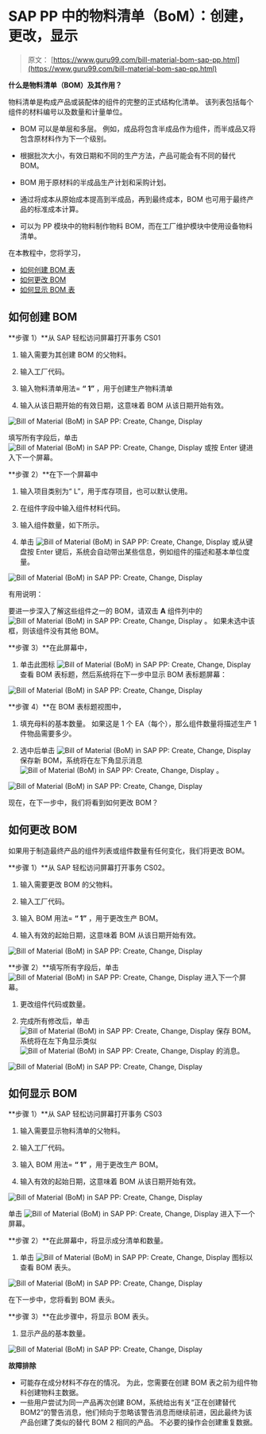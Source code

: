 # SAP PP 中的物料清单（BoM）：创建，更改，显示

> 原文： [https://www.guru99.com/bill-material-bom-sap-pp.html](https://www.guru99.com/bill-material-bom-sap-pp.html)

**什么是物料清单（BOM）及其作用？**

物料清单是构成产品或装配体的组件的完整的正式结构化清单。 该列表包括每个组件的材料编号以及数量和计量单位。

*   BOM 可以是单层和多层。 例如，成品将包含半成品作为组件，而半成品又将包含原材料作为下一个级别。

*   根据批次大小，有效日期和不同的生产方法，产品可能会有不同的替代 BOM。

*   BOM 用于原材料的半成品生产计划和采购计划。

*   通过将成本从原始成本提高到半成品，再到最终成本，BOM 也可用于最终产品的标准成本计算。

*   可以为 PP 模块中的物料制作物料 BOM，而在工厂维护模块中使用设备物料清单。

在本教程中，您将学习，

*   [如何创建 BOM 表](#1)
*   [如何更改 BOM](#2)
*   [如何显示 BOM 表](#3)

## 如何创建 BOM

**步骤 1）**从 SAP 轻松访问屏幕打开事务 CS01

1.  输入需要为其创建 BOM 的父物料。

2.  输入工厂代码。

3.  输入物料清单用法= **“ 1”** ，用于创建生产物料清单

4.  输入从该日期开始的有效日期，这意味着 BOM 从该日期开始有效。

![Bill of Material (BoM) in SAP PP: Create, Change, Display](img/c33a78eb2b427ed01ce7e20d64fef1cf.png)

填写所有字段后，单击 ![Bill of Material (BoM) in SAP PP: Create, Change, Display](img/25f4ba141d0f8d24ee29d8cfe9be3525.png) 或按 Enter 键进入下一个屏幕。

**步骤 2）**在下一个屏幕中

1.  输入项目类别为“ L”，用于库存项目，也可以默认使用。

2.  在组件字段中输入组件材料代码。

3.  输入组件数量，如下所示。

4.  单击 ![Bill of Material (BoM) in SAP PP: Create, Change, Display](img/d0ec135e320706f280412a815be6f57b.png) 或从键盘按 Enter 键后，系统会自动带出某些信息，例如组件的描述和基本单位度量。

![Bill of Material (BoM) in SAP PP: Create, Change, Display](img/467f09bc34de8fa90256cd707da73e2a.png)

有用说明：

要进一步深入了解这些组件之一的 BOM，请双击 **A** 组件列中的 ![Bill of Material (BoM) in SAP PP: Create, Change, Display](img/201da93d85136f7357af7ce0a0d399f3.png) 。 如果未选中该框，则该组件没有其他 BOM。

**步骤 3）**在此屏幕中，

1.  单击此图标 ![Bill of Material (BoM) in SAP PP: Create, Change, Display](img/27af3df2fe746316bfa54a0b26a0df36.png) 查看 BOM 表标题，然后系统将在下一步中显示 BOM 表标题屏幕：

![Bill of Material (BoM) in SAP PP: Create, Change, Display](img/55868dfd05e9ccb1060e4df2312eda41.png)

**步骤 4）**在 BOM 表标题视图中，

1.  填充母料的基本数量。 如果这是 1 个 EA（每个），那么组件数量将描述生产 1 件物品需要多少。

2.  选中后单击 ![Bill of Material (BoM) in SAP PP: Create, Change, Display](img/2caebfcf6064394ffcfa0f080f26e072.png) 保存新 BOM，系统将在左下角显示消息 ![Bill of Material (BoM) in SAP PP: Create, Change, Display](img/44876b8eb7996b88d851e63c0c9acf46.png) 。

![Bill of Material (BoM) in SAP PP: Create, Change, Display](img/6184a4c1dfe7cd1ba750faf539367332.png)

现在，在下一步中，我们将看到如何更改 BOM？

## 如何更改 BOM

如果用于制造最终产品的组件列表或组件数量有任何变化，我们将更改 BOM。

**步骤 1）**从 SAP 轻松访问屏幕打开事务 CS02。

1.  输入需要更改 BOM 的父物料。

2.  输入工厂代码。

3.  输入 BOM 用法= **“ 1”** ，用于更改生产 BOM。

4.  输入有效的起始日期，这意味着 BOM 从该日期开始有效。

![Bill of Material (BoM) in SAP PP: Create, Change, Display](img/a0d6195eadbf26871b424e232ef2e439.png)

**步骤 2）**填写所有字段后，单击 ![Bill of Material (BoM) in SAP PP: Create, Change, Display](img/1b2fcd387c4c8b198e6fe4ca552384ab.png) 进入下一个屏幕。

1.  更改组件代码或数量。

2.  完成所有修改后，单击 ![Bill of Material (BoM) in SAP PP: Create, Change, Display](img/994e3072cf332d97fd39bf164a41f7fd.png) 保存 BOM。 系统将在左下角显示类似 ![Bill of Material (BoM) in SAP PP: Create, Change, Display](img/3414e8e8004990782c21070b5cf0685c.png) 的消息。

![Bill of Material (BoM) in SAP PP: Create, Change, Display](img/a4074573df81d34f91dc9eeb4bab3853.png)

## 如何显示 BOM

**步骤 1）**从 SAP 轻松访问屏幕打开事务 CS03

1.  输入需要显示物料清单的父物料。

2.  输入工厂代码。

3.  输入 BOM 用法= **“ 1”** ，用于更改生产 BOM。

4.  输入有效的起始日期，这意味着 BOM 从该日期开始有效。

![Bill of Material (BoM) in SAP PP: Create, Change, Display](img/3c3f5693b0c9e76d9736ebfda63a0bf2.png)

单击 ![Bill of Material (BoM) in SAP PP: Create, Change, Display](img/fdaecc59fa8e5c1a56462e5334ef0b6f.png) 进入下一个屏幕。

**步骤 2）**在此屏幕中，将显示成分清单和数量。

1.  单击 ![Bill of Material (BoM) in SAP PP: Create, Change, Display](img/f41f3894e8054185c50ef060db78faa1.png) 图标以查看 BOM 表头。

![Bill of Material (BoM) in SAP PP: Create, Change, Display](img/914dbca39b3ea46ad18e7ecdb3bf6700.png)

在下一步中，您将看到 BOM 表头。

**步骤 3）**在此步骤中，将显示 BOM 表头。

1.  显示产品的基本数量。

![Bill of Material (BoM) in SAP PP: Create, Change, Display](img/603dba0c991494225634453247c4007e.png)

**故障排除**

*   可能存在成分材料不存在的情况。 为此，您需要在创建 BOM 表之前为组件物料创建物料主数据。
*   一些用户尝试为同一产品再次创建 BOM，系统给出有关“正在创建替代 BOM2”的警告消息，他们倾向于忽略该警告消息而继续前进，因此最终为该产品创建了类似的替代 BOM 2 相同的产品。 不必要的操作会创建重复数据。